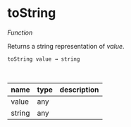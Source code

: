 # toString

_Function_

Returns a string representation of _value_.

<pre><code>toString value &rarr; string</code></pre>
<br>

| name | type | description |
|------|------|-------------|
|value|any||
|string|any||


